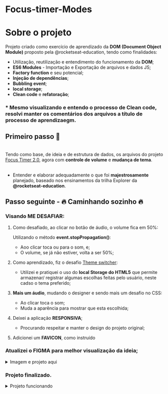 # Focus-timer-Modes

 # Sobre o projeto

Projeto criado como exercício de aprendizado da <strong>DOM (Document Object Module)</strong> proposto pela @rocketseat-education, tendo como finalidades:  

  <ul>
    <li>Utilização, reutilização e entendimento do funcionamento da <strong>DOM</strong>;</li>   
    <li><strong>ES6 Modules</strong> - Importação e Exportação de arquivos e dados JS;</li>
    <li><strong>Factory function</strong> e seu potencial;</li>
    <li><strong>Injeção de dependências</strong>;</li>
    <li><strong>Bubbling event</strong>;</li>
    <li><strong>local storage</strong>;</li>
    <li><strong>Clean code</strong> e <strong>refatoração</strong>;</li>
  </ul>

### * Mesmo visualizando e entendo o processo de Clean code, resolvi manter os comentários dos arquivos a título de <strong>processo de aprendizaegm</strong>.

## Primeiro passo 🚀

<br/>
Tendo como base, de ideia e de estrutura de dados, os arquivos do projeto <a href="https://vmpilustra.github.io/Focus-Timer-2.0/" target="_blank">Focus Timer 2.0</a>, agora com <strong>controle de volume</strong> e <strong>mudança de tema</strong>.
<br/>
<br/>

  - Entender e elaborar adequadamente o que foi <strong>majestrosamente</strong> planejado, baseado nos ensinamentos da trilha Explorer da <strong>@rocketseat-education</strong>.


## Passo seguinte - 🔥 Caminhando sozinho 🔥

### Visando <strong>ME DESAFIAR</strong>:

  1. Como desafiado, ao clicar no botão de áudio, o volume fica em 50%:
  
      Utilizando o método <strong>event.stopPropagation()</strong>:
  
      - Aoo clicar toca ou para o som, e;
      - O volume, se já não estiver, volta a ser 50%;
      
  2. Como aprendizado, fiz o desafio <a href="https://vmpilustra.github.io/Theme-switcher/" target="_blank">Theme switcher</a>:
  
      - Utilizei e pratiquei o uso do <strong>local Storage do HTML5</strong> que permite armazenar/ registrar algumas escolhas feitas pelo usuário, neste cadso o tema preferido; 
    
  3. <strong>Mais um áudio</strong>, mudando o designer e sendo mais um desafio no CSS:
  
      - Ao clicar toca o som;
      - Muda a aparência para mostrar que esta escolhida;

  4. Deixei a aplicação <strong>RESPONSIVA</strong>;
     
      - Procurando respeitar e manter o design do projeto original;
      
  5. Adicionei um <strong>FAVICON</strong>, como instruído

 ### Atualizei o <strong>FIGMA</strong> para melhor visualização da ideia;
 <details>

   <summary>Imagem e projeto aqui</summary>
   <br/>
   <a href="https://www.figma.com/file/atYjvhgVJHOP0cyxICxjYz/Stage-05---Dark-Mode-FocusTimer?node-id=0%3A1" target="_blank"><img src="https://github.com/VMPILUSTRA/Focus-timer-Modes/blob/main/FIGMA-Final.png" width=450px/></a>

 </details>

 ### Projeto finalizado.
 <details>

   <summary>Projeto funcionando</summary>
   <br/>
   <a href="" target="_blank">Fique focado, com seu tema predileto!</a>

 </details>
 


